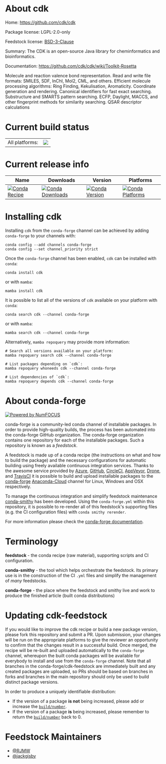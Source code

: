 About cdk
=========

Home: https://github.com/cdk/cdk

Package license: LGPL-2.0-only

Feedstock license: [BSD-3-Clause](https://github.com/conda-forge/cdk-feedstock/blob/main/LICENSE.txt)

Summary: The CDK is an open-source Java library for cheminformatics and bioinformatics.

Documentation: https://github.com/cdk/cdk/wiki/Toolkit-Rosetta

Molecule and reaction valence bond representation.
Read and write file formats: SMILES, SDF, InChI, Mol2, CML, and others.
Efficient molecule processing algorithms: Ring Finding, Kekulisation, Aromaticity.
Coordinate generation and rendering.
Canonical identifiers for fast exact searching.
Substructure and SMARTS pattern searching.
ECFP, Daylight, MACCS, and other fingerprint methods for similarity searching.
QSAR descriptor calculations


Current build status
====================


<table><tr><td>All platforms:</td>
    <td>
      <a href="https://dev.azure.com/conda-forge/feedstock-builds/_build/latest?definitionId=13974&branchName=main">
        <img src="https://dev.azure.com/conda-forge/feedstock-builds/_apis/build/status/cdk-feedstock?branchName=main">
      </a>
    </td>
  </tr>
</table>

Current release info
====================

| Name | Downloads | Version | Platforms |
| --- | --- | --- | --- |
| [![Conda Recipe](https://img.shields.io/badge/recipe-cdk-green.svg)](https://anaconda.org/conda-forge/cdk) | [![Conda Downloads](https://img.shields.io/conda/dn/conda-forge/cdk.svg)](https://anaconda.org/conda-forge/cdk) | [![Conda Version](https://img.shields.io/conda/vn/conda-forge/cdk.svg)](https://anaconda.org/conda-forge/cdk) | [![Conda Platforms](https://img.shields.io/conda/pn/conda-forge/cdk.svg)](https://anaconda.org/conda-forge/cdk) |

Installing cdk
==============

Installing `cdk` from the `conda-forge` channel can be achieved by adding `conda-forge` to your channels with:

```
conda config --add channels conda-forge
conda config --set channel_priority strict
```

Once the `conda-forge` channel has been enabled, `cdk` can be installed with `conda`:

```
conda install cdk
```

or with `mamba`:

```
mamba install cdk
```

It is possible to list all of the versions of `cdk` available on your platform with `conda`:

```
conda search cdk --channel conda-forge
```

or with `mamba`:

```
mamba search cdk --channel conda-forge
```

Alternatively, `mamba repoquery` may provide more information:

```
# Search all versions available on your platform:
mamba repoquery search cdk --channel conda-forge

# List packages depending on `cdk`:
mamba repoquery whoneeds cdk --channel conda-forge

# List dependencies of `cdk`:
mamba repoquery depends cdk --channel conda-forge
```


About conda-forge
=================

[![Powered by
NumFOCUS](https://img.shields.io/badge/powered%20by-NumFOCUS-orange.svg?style=flat&colorA=E1523D&colorB=007D8A)](https://numfocus.org)

conda-forge is a community-led conda channel of installable packages.
In order to provide high-quality builds, the process has been automated into the
conda-forge GitHub organization. The conda-forge organization contains one repository
for each of the installable packages. Such a repository is known as a *feedstock*.

A feedstock is made up of a conda recipe (the instructions on what and how to build
the package) and the necessary configurations for automatic building using freely
available continuous integration services. Thanks to the awesome service provided by
[Azure](https://azure.microsoft.com/en-us/services/devops/), [GitHub](https://github.com/),
[CircleCI](https://circleci.com/), [AppVeyor](https://www.appveyor.com/),
[Drone](https://cloud.drone.io/welcome), and [TravisCI](https://travis-ci.com/)
it is possible to build and upload installable packages to the
[conda-forge](https://anaconda.org/conda-forge) [Anaconda-Cloud](https://anaconda.org/)
channel for Linux, Windows and OSX respectively.

To manage the continuous integration and simplify feedstock maintenance
[conda-smithy](https://github.com/conda-forge/conda-smithy) has been developed.
Using the ``conda-forge.yml`` within this repository, it is possible to re-render all of
this feedstock's supporting files (e.g. the CI configuration files) with ``conda smithy rerender``.

For more information please check the [conda-forge documentation](https://conda-forge.org/docs/).

Terminology
===========

**feedstock** - the conda recipe (raw material), supporting scripts and CI configuration.

**conda-smithy** - the tool which helps orchestrate the feedstock.
                   Its primary use is in the construction of the CI ``.yml`` files
                   and simplify the management of *many* feedstocks.

**conda-forge** - the place where the feedstock and smithy live and work to
                  produce the finished article (built conda distributions)


Updating cdk-feedstock
======================

If you would like to improve the cdk recipe or build a new
package version, please fork this repository and submit a PR. Upon submission,
your changes will be run on the appropriate platforms to give the reviewer an
opportunity to confirm that the changes result in a successful build. Once
merged, the recipe will be re-built and uploaded automatically to the
`conda-forge` channel, whereupon the built conda packages will be available for
everybody to install and use from the `conda-forge` channel.
Note that all branches in the conda-forge/cdk-feedstock are
immediately built and any created packages are uploaded, so PRs should be based
on branches in forks and branches in the main repository should only be used to
build distinct package versions.

In order to produce a uniquely identifiable distribution:
 * If the version of a package **is not** being increased, please add or increase
   the [``build/number``](https://docs.conda.io/projects/conda-build/en/latest/resources/define-metadata.html#build-number-and-string).
 * If the version of a package **is** being increased, please remember to return
   the [``build/number``](https://docs.conda.io/projects/conda-build/en/latest/resources/define-metadata.html#build-number-and-string)
   back to 0.

Feedstock Maintainers
=====================

* [@RJMW](https://github.com/RJMW/)
* [@jackgisby](https://github.com/jackgisby/)


